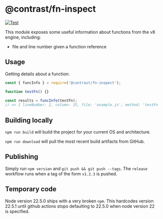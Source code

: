 # @contrast/fn-inspect

[![Test](https://github.com/Contrast-Security-Inc/node-fn-inspect/actions/workflows/test.yml/badge.svg)](https://github.com/Contrast-Security-Inc/node-fn-inspect/actions/workflows/test.yml)

This module exposes some useful information about functions from the v8 engine,
including:

- file and line number given a function reference

## Usage

Getting details about a function:

```js
const { funcInfo } = require('@contrast/fn-inspect');

function testFn() {}

const results = funcInfo(testFn);
// => { lineNumber: 2, column: 15, file: 'example.js', method: 'testFn', type: 'Function' }
```

## Building locally

`npm run build` will build the project for your current OS and architecture.

`npm run download` will pull the most recent build artifacts from GitHub.

## Publishing

Simply run `npm version` and `git push && git push --tags`. The `release` workflow runs when
a tag of the form `v1.2.3` is pushed.

## Temporary code

Node version 22.5.0 ships with a very broken `npm`. This hardcodes version 22.5.1 until
github actions stops defaulting to 22.5.0 when node version 22 is specified.
